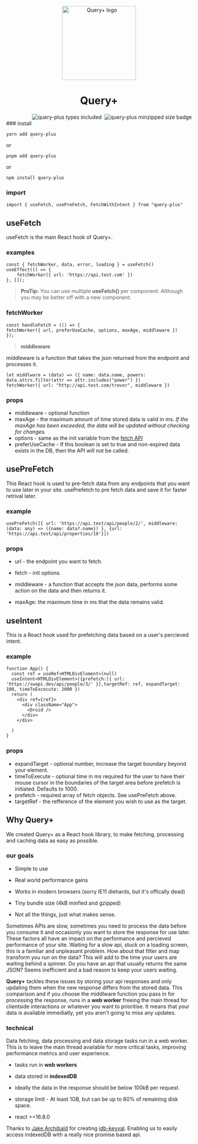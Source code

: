<div align="center"><img src="https://user-images.githubusercontent.com/20704726/176831638-a5c27908-365e-4edc-aac8-c7073fc18dfb.png"  width="200"  alt="Query+ logo"/>  <h1>Query+</h1></div>
<div align="right"><img src="https://badgen.net/npm/types/query-plus" alt="query-plus types included" />&nbsp;&nbsp;<img src="https://badgen.net/bundlephobia/minzip/query-plus" alt="query-plus minzipped size badge" /></div>
###  install

    yarn add query-plus

or

    pnpm add query-plus

  

or

    npm install query-plus

  

###  import

    import { useFetch, usePreFetch, FetchWithIntent } from "query-plus"

##  useFetch
useFetch is the main React hook of Query+.
### examples
    const { fetchWorker, data, error, loading } = useFetch()
    useEffect(() => {
        fetchWorker({ url: 'https://api.test.com' })
    }, []);

>  **ProTip:** You can use multiple **useFetch()** per component. Although you may be better off with a new component.

###  fetchWorker

    const handleFetch = (() => {
    fetchWorker({ url, preferUseCache, options, maxAge, middleware })
    });

>  **middleware**

middleware is a function that takes the json returned from the endpoint and processes it.

    let middlware = (data) => ({ name: data.name, powers: data.attrs.filter(attr => attr.includes("power") })
    fetchWorker({ url: "http://api.test.com/trevor", middleware })
### props

 - middleware - optional function
 - maxAge -  the maximum amount of time stored data is valid in ms.
*If the maxAge has been exceeded, the data will be updated without checking for changes.*
 - options - same as the init variable from the [fetch API](https://developer.mozilla.org/en-US/docs/Web/API/fetch)
 - preferUseCache - If this boolean is set to true and non-expired data exists in the DB, then the API will not be called.
##  usePreFetch

This React hook is used to pre-fetch data from any endpoints that you want to use later in your site.
usePrefetch to pre fetch data and save it for faster retrival later. 
### example

    usePreFetch([{ url: 'https://api.test/api/people/2/', middleware: (data: any) => ({name: data?.name}) }, {url: 'https://api.test/api/properties/10'}])
### props
-  url - the endpoint you want to fetch.

-  fetch - init options.

-  middleware - a function that accepts the json data, performs some action on the data and then returns it.

-  maxAge: the maximum time in ms that the data remains valid.

  

##  useIntent

This is a React hook used for prefetching data based on a user's percieved intent.

  ### example

    function App() {
      const ref = useRef<HTMLDivElement>(null)
      useIntent<HTMLDivElement>({prefetch:[{ url: 'https://swapi.dev/api/people/3/' }],targetRef: ref, expandTarget: 100, timeToExcecute: 2000 })
      return (
        <div ref={ref}>
          <div className="App">
            <Droid />
          </div>
        </div>
        
      )
    }

### props

 - expandTarget - optional number, increase the target boundary beyond your element.
 - timeToExecute - optional time in ms required for the user to have their mouse cursor in the boundaries of the target area before prefetch is initiated. Defaults to 1000.
 - prefetch - required array of fetch objects. See usePreFetch above.
 - targetRef - the refference of the element you wish to use as the target.

  

##  Why Query+

We created Query+ as a React hook library, to make fetching, processing and caching data as easy as possible.

###  our goals

-  Simple to use

-  Real world performance gains

-  Works in modern browsers (sorry IE11 diehards, but it's offically dead)

-  Tiny bundle size (4kB minfied and gzipped)

-  Not all the things, just what makes sense.

  

Sometimes APIs are slow, sometimes you need to process the data before you consume it and occasionly you want to store the response for use later. These factors all have an impact on the performance and percieved performance of your site. Waiting for a slow api, stuck on a loading screen, this is a familiar and unpleasant problem. How about that filter and map transform you run on the data? This will add to the time your users are waiting behind a spinner. Do you have an api that usually returns the same JSON? Seems inefficient and a bad reason to keep your users waiting.

  

**Query+** tackles these issues by storing your api responses and only updating them when the new response differs from the stored data. This comparison and if you choose the middlware function you pass in for processing the response, runs in a **web worker** freeing the main thread for clientside interactions or whatever you want to prioritise. It means that your data is available immediatly, yet you aren't going to miss any updates.

  
  

###  technical

Data fetching, data processing and data storage tasks run in a web worker. This is to leave the main thread available for more critical tasks, improving performance metrics and user experience.

-  tasks run in **web workers**

-  data stored in **indexedDB**

-  ideally the data in the response should be below 100kB per request.

-  storage limit - At least 1GB, but can be up to 60% of remaining disk space.
-  react >=16.8.0

  
  
Thanks to [Jake Archibald](https://github.com/jakearchibald) for creating [idb-keyval](https://github.com/jakearchibald/idb). Enabling us to easily access indexedDB with a really nice promise based api.
